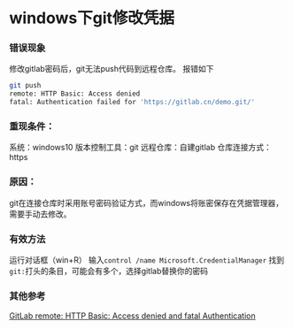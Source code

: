 # windows下git修改凭据

### 错误现象
修改gitlab密码后，git无法push代码到远程仓库。
报错如下
```sh
git push
remote: HTTP Basic: Access denied
fatal: Authentication failed for 'https://gitlab.cn/demo.git/'
```

### 重现条件：
系统：windows10
版本控制工具：git
远程仓库：自建gitlab
仓库连接方式：https

### 原因：
git在连接仓库时采用账号密码验证方式，而windows将账密保存在凭据管理器，需要手动去修改。

### 有效方法
运行对话框（win+R）
输入`control /name Microsoft.CredentialManager`
找到`git:`打头的条目，可能会有多个，选择gitlab替换你的密码

### 其他参考
[GitLab remote: HTTP Basic: Access denied and fatal Authentication](https://stackoverflow.com/questions/47860772/gitlab-remote-http-basic-access-denied-and-fatal-authentication/52092795#52092795)
